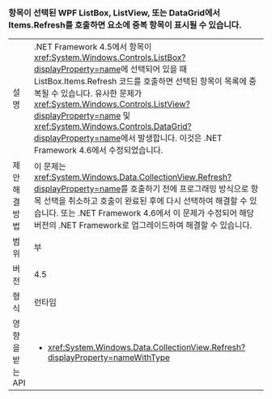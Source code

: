 ### <a name="calling-itemsrefresh-on-a-wpf-listbox-listview-or-datagrid-with-items-selected-can-cause-duplicate-items-to-appear-in-the-element"></a>항목이 선택된 WPF ListBox, ListView, 또는 DataGrid에서 Items.Refresh를 호출하면 요소에 중복 항목이 표시될 수 있습니다.

|   |   |
|---|---|
|설명|.NET Framework 4.5에서 항목이 <xref:System.Windows.Controls.ListBox?displayProperty=name>에 선택되어 있을 때 ListBox.Items.Refresh 코드를 호출하면 선택된 항목이 목록에 중복될 수 있습니다. 유사한 문제가 <xref:System.Windows.Controls.ListView?displayProperty=name> 및 <xref:System.Windows.Controls.DataGrid?displayProperty=name>에서 발생합니다. 이것은 .NET Framework 4.6에서 수정되었습니다.|
|제안 해결 방법|이 문제는 <xref:System.Windows.Data.CollectionView.Refresh?displayProperty=name>를 호출하기 전에 프로그래밍 방식으로 항목 선택을 취소하고 호출이 완료된 후에 다시 선택하여 해결할 수 있습니다. 또는 .NET Framework 4.6에서 이 문제가 수정되어 해당 버전의 .NET Framework로 업그레이드하여 해결할 수 있습니다.|
|범위|부|
|버전|4.5|
|형식|런타임|
|영향을 받는 API|<ul><li><xref:System.Windows.Data.CollectionView.Refresh?displayProperty=nameWithType></li></ul>|


